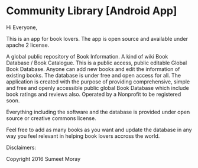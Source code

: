 # Community Library [Android App]

Hi Everyone,

This is an app for book lovers. The app is open source and available under apache 2 license. 

A global public repository of Book Information. A kind of wiki Book Database / Book Catalogue. 
This is a public access, public editable Global Book Database. Anyone can add new books and edit the information of existing books. The database is under free and open access for all.
The application is created with the purpose of providing comprehensive, simple and free and openly accessible public global Book Database which include book ratings and reviews also. 
Operated by a Nonprofit to be registered soon.

Everything including the software and the database is provided under open source or creative commons license.

Feel free to add as many books as you want and update the database in any way you feel relevant in helping book lovers accross the world.


Disclaimers: 

Copyright 2016 Sumeet Moray
